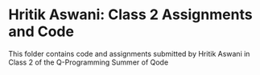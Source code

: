 # Hritik Aswani: Class 2 Assignments and Code
This folder contains code and assignments submitted by Hritik Aswani in Class 2 of the Q-Programming Summer of Qode